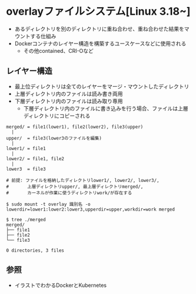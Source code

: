 # overlayファイルシステム[Linux 3.18~]
- あるディレクトリを別のディレクトリに重ね合わせ、重ね合わせた結果をマウントする仕組み
- Dockerコンテナのレイヤー構造を構築するユースケースなどに使用される
  - その他contained、CRI-Oなど

## レイヤー構造
- 最上位ディレクトリは全てのレイヤーをマージ・マウントしたディレクトリ
- 上層ディレクトリ内のファイルは読み書き両用
- 下層ディレクトリ内のファイルは読み取り専用
  - 下層ディレクトリ内のファイルに書き込みを行う場合、ファイルは上層ディレクトリにコピーされる

```
merged/ = file1(lower1), file2(lower2), file3(upper)
  |
upper/  = file3(lower3のファイルを編集)
  |
lower1/ = file1
  |
lower2/ = file1, file2
  |
lower3  = file3
```

```
# 前提: ファイルを格納したディレクトリlower1/, lower2/, lower3/,
#       上層ディレクトリupper/, 最上層ディレクトリmerged/,
#       カーネルが作業に使うディレクトリwork/が存在する

$ sudo mount -t overlay 識別名 -o lowerdir=lower1:lower2:lower3,upperdir=upper,workdir=work merged

$ tree ./merged
merged/
├── file1
├── file2
└── file3

0 directories, 3 files
```

## 参照
- イラストでわかるDockerとKubernetes
